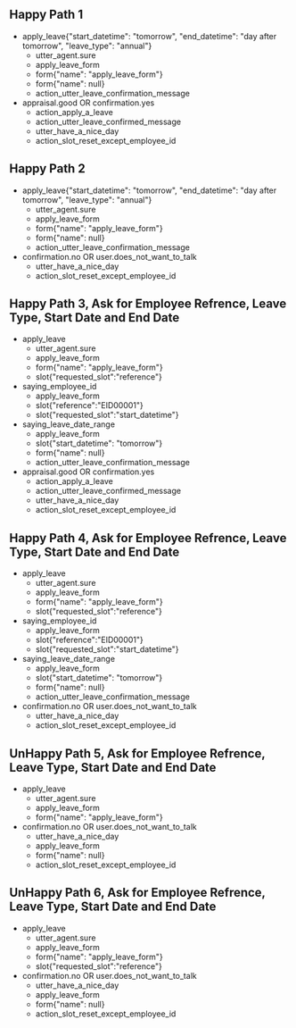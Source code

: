 ## Happy Path 1
* apply_leave{"start_datetime": "tomorrow", "end_datetime": "day after tomorrow", "leave_type": "annual"}
    - utter_agent.sure
    - apply_leave_form
    - form{"name": "apply_leave_form"}
    - form{"name": null}
    - action_utter_leave_confirmation_message
* appraisal.good OR confirmation.yes
    - action_apply_a_leave
    - action_utter_leave_confirmed_message
    - utter_have_a_nice_day
    - action_slot_reset_except_employee_id

## Happy Path 2
* apply_leave{"start_datetime": "tomorrow", "end_datetime": "day after tomorrow", "leave_type": "annual"}
    - utter_agent.sure
    - apply_leave_form
    - form{"name": "apply_leave_form"}
    - form{"name": null}
    - action_utter_leave_confirmation_message
* confirmation.no OR user.does_not_want_to_talk
    - utter_have_a_nice_day
    - action_slot_reset_except_employee_id

## Happy Path 3, Ask for Employee Refrence, Leave Type, Start Date and End Date
* apply_leave
    - utter_agent.sure
    - apply_leave_form
    - form{"name": "apply_leave_form"}
    - slot{"requested_slot":"reference"}
* saying_employee_id
    - apply_leave_form
    - slot{"reference":"EID00001"}
    - slot{"requested_slot":"start_datetime"}
* saying_leave_date_range
    - apply_leave_form
    - slot{"start_datetime": "tomorrow"}
    - form{"name": null}
    - action_utter_leave_confirmation_message
* appraisal.good OR confirmation.yes
    - action_apply_a_leave
    - action_utter_leave_confirmed_message
    - utter_have_a_nice_day
    - action_slot_reset_except_employee_id

## Happy Path 4, Ask for Employee Refrence, Leave Type, Start Date and End Date
* apply_leave
    - utter_agent.sure
    - apply_leave_form
    - form{"name": "apply_leave_form"}
    - slot{"requested_slot":"reference"}
* saying_employee_id
    - apply_leave_form
    - slot{"reference":"EID00001"}
    - slot{"requested_slot":"start_datetime"}
* saying_leave_date_range
    - apply_leave_form
    - slot{"start_datetime": "tomorrow"}
    - form{"name": null}
    - action_utter_leave_confirmation_message
* confirmation.no OR user.does_not_want_to_talk
    - utter_have_a_nice_day
    - action_slot_reset_except_employee_id

## UnHappy Path 5, Ask for Employee Refrence, Leave Type, Start Date and End Date
* apply_leave
    - utter_agent.sure
    - apply_leave_form
    - form{"name": "apply_leave_form"}
* confirmation.no OR user.does_not_want_to_talk
    - utter_have_a_nice_day
    - apply_leave_form
    - form{"name": null}
    - action_slot_reset_except_employee_id

## UnHappy Path 6, Ask for Employee Refrence, Leave Type, Start Date and End Date
* apply_leave
    - utter_agent.sure
    - apply_leave_form
    - form{"name": "apply_leave_form"}
    - slot{"requested_slot":"reference"}
* confirmation.no OR user.does_not_want_to_talk
    - utter_have_a_nice_day
    - apply_leave_form
    - form{"name": null}
    - action_slot_reset_except_employee_id